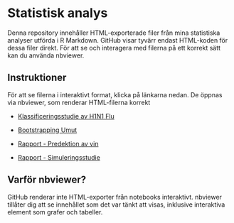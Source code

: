 
# Statistisk analys
Denna repository innehåller HTML-exporterade filer från mina statistiska analyser utförda i R Markdown. GitHub visar tyvärr endast HTML-koden för dessa filer direkt. För att se och interagera med filerna på ett korrekt sätt kan du använda nbviewer.


## Instruktioner

För att se filerna i interaktivt format, klicka på länkarna nedan. De öppnas via nbviewer, som renderar HTML-filerna korrekt


- [Klassificeringsstudie av H1N1 Flu](https://nbviewer.org/github/ihavenoideass/Statistisk-analys/blob/main/Inferens/Klassificering_predektion/Klassificeringsstudie_H1N1_Flue.nb.html)

- [Bootstrapping Umut](https://nbviewer.org/github/ihavenoideass/Statistisk-analys/blob/main/Inferens/Bootstrapping/Bootstrapping_umut.html)

- [Rapport - Predektion av vin](https://github.com/ihavenoideass/Statistisk-analys/blob/main/Inferens/Klassificering_predektion/Predektion_vin.pdf)

- [Rapport - Simuleringsstudie](https://github.com/ihavenoideass/Statistisk-analys/blob/main/Inferens/Machine_Learning/Machine_Learning.pdf)



## Varför nbviewer?
GitHub renderar inte HTML-exporter från notebooks interaktivt. nbviewer tillåter dig att se innehållet som det var tänkt att visas, inklusive interaktiva element som grafer och tabeller.

